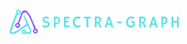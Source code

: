 # <img src='https://github.com/adriandavila/spectra-graph/blob/main/docs/assets/logo/logo.png?raw=true' width='300'>

